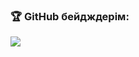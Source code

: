 ### 🏆 GitHub бейдждерім:
[![](https://github-profile-trophy.vercel.app/?username=zhandos256&theme=monokai)](https://github.com/zhandos256)
